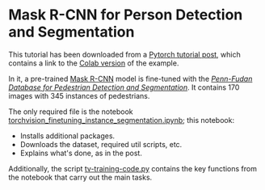 # Mask R-CNN for Person Detection and Segmentation

This tutorial has been downloaded from a [Pytorch tutorial post](https://pytorch.org/tutorials/intermediate/torchvision_tutorial.html), which contains a link to the [Colab version](https://colab.research.google.com/github/pytorch/tutorials/blob/gh-pages/_downloads/torchvision_finetuning_instance_segmentation.ipynb) of the example.

In it, a pre-trained [Mask R-CNN](https://arxiv.org/abs/1703.06870) model is fine-tuned with the [*Penn-Fudan Database for Pedestrian Detection and Segmentation*](https://www.cis.upenn.edu/~jshi/ped_html/). It contains 170 images with 345 instances of pedestrians.

The only required file is the notebook [torchvision_finetuning_instance_segmentation.ipynb](torchvision_finetuning_instance_segmentation.ipynb); this notebook:

- Installs additional packages.
- Downloads the dataset, required util scripts, etc.
- Explains what's done, as in the post.

Additionally, the script [tv-training-code.py](tv-training-code.py) contains the key functions from the notebook that carry out the main tasks.
